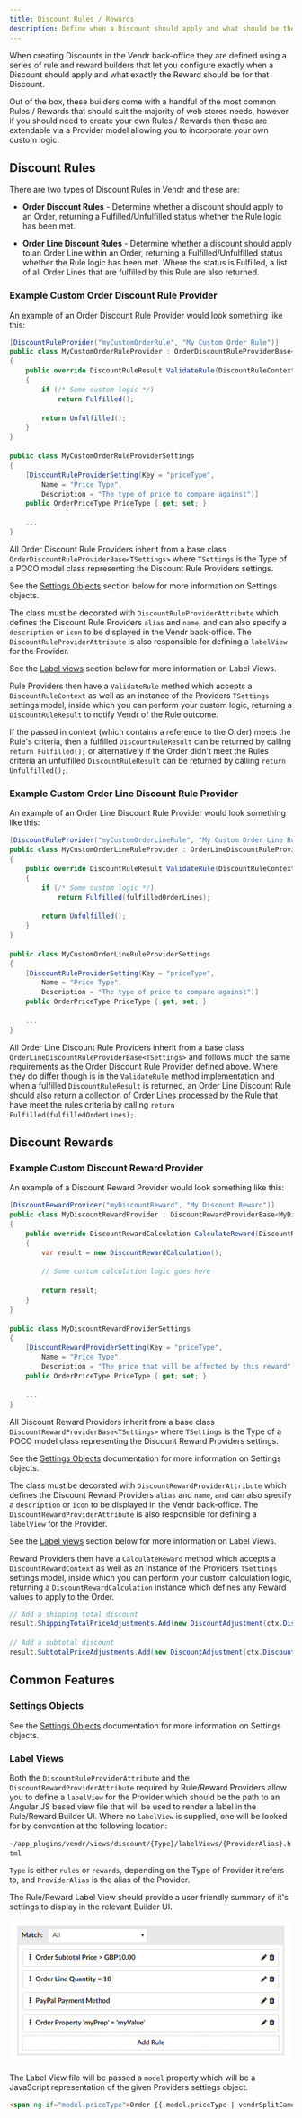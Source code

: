 ```yaml
---
title: Discount Rules / Rewards
description: Define when a Discount should apply and what should be the Reward in Vendr, the eCommerce solution for Umbraco
---
```


When creating Discounts in the Vendr back-office they are defined using a series of rule and reward builders that let you configure exactly when a Discount should apply and what exactly the Reward should be for that Discount.

Out of the box, these builders come with a handful of the most common Rules / Rewards that should suit the majority of web stores needs, however if you should need to create your own Rules / Rewards then these are extendable via a Provider model allowing you to incorporate your own custom logic.

## Discount Rules

There are two types of Discount Rules in Vendr and these are:

* **Order Discount Rules** - Determine whether a discount should apply to an Order, returning a Fulfilled/Unfulfilled status whether the Rule logic has been met.

* **Order Line Discount Rules** - Determine whether a discount should apply to an Order Line within an Order, returning a Fulfilled/Unfulfilled status whether the Rule logic has been met. Where the status is Fulfilled, a list of all Order Lines that are fulfilled by this Rule are also returned.

### Example Custom Order Discount Rule Provider

An example of an Order Discount Rule Provider would look something like this:

````csharp
[DiscountRuleProvider("myCustomOrderRule", "My Custom Order Rule")]
public class MyCustomOrderRuleProvider : OrderDiscountRuleProviderBase<MyCustomOrderRuleProviderSettings>
{
    public override DiscountRuleResult ValidateRule(DiscountRuleContext ctx, MyCustomOrderRuleProviderSettings settings)
    {
        if (/* Some custom logic */)
            return Fulfilled();
        
        return Unfulfilled();
    }
}

public class MyCustomOrderRuleProviderSettings
{
    [DiscountRuleProviderSetting(Key = "priceType",
        Name = "Price Type",
        Description = "The type of price to compare against")]
    public OrderPriceType PriceType { get; set; }

    ...
}

````

All Order Discount Rule Providers inherit from a base class `OrderDiscountRuleProviderBase<TSettings>` where `TSettings` is the Type of a POCO model class representing the Discount Rule Providers settings.

<message-box type="info" heading="More on Settings Objects">

See the [Settings Objects](#settings-objects) section below for more information on Settings objects.

</message-box>

The class must be decorated with `DiscountRuleProviderAttribute` which defines the Discount Rule Providers `alias` and `name`, and can also specify a `description` or `icon` to be displayed in the Vendr back-office. The `DiscountRuleProviderAttribute` is also responsible for defining a `labelView` for the Provider.

<message-box type="info" heading="More on Label Views">

See the [Label views](#label-views) section below for more information on Label Views.

</message-box>

Rule Providers then have a `ValidateRule` method which accepts a `DiscountRuleContext` as well as an instance of the Providers `TSettings` settings model, inside which you can perform your custom logic, returning a `DiscountRuleResult` to notify Vendr of the Rule outcome.

If the passed in context (which contains a reference to the Order) meets the Rule's criteria, then a fulfilled `DiscountRuleResult` can be returned by calling `return Fulfilled();` or alternatively if the Order didn't meet the Rules criteria an unfulfilled `DiscountRuleResult` can be returned by calling `return Unfulfilled();`.

### Example Custom Order Line Discount Rule Provider

An example of an Order Line Discount Rule Provider would look something like this:

````csharp
[DiscountRuleProvider("myCustomOrderLineRule", "My Custom Order Line Rule")]
public class MyCustomOrderLineRuleProvider : OrderLineDiscountRuleProviderBase<MyCustomOrderLineRuleProviderSettings>
{
    public override DiscountRuleResult ValidateRule(DiscountRuleContext ctx, MyCustomOrderLineRuleProviderSettings settings)
    {
        if (/* Some custom logic */)
            return Fulfilled(fulfilledOrderLines);
        
        return Unfulfilled();
    }
}

public class MyCustomOrderLineRuleProviderSettings
{
    [DiscountRuleProviderSetting(Key = "priceType",
        Name = "Price Type",
        Description = "The type of price to compare against")]
    public OrderPriceType PriceType { get; set; }

    ...
}

````

All Order Line Discount Rule Providers inherit from a base class `OrderLineDiscountRuleProviderBase<TSettings>` and follows much the same requirements as the Order Discount Rule Provider defined above. Where they do differ though is in the `ValidateRule` method implementation and when a fulfilled `DiscountRuleResult` is returned, an Order Line Discount Rule should also return a collection of Order Lines processed by the Rule that have meet the rules criteria by calling `return Fulfilled(fulfilledOrderLines);`.


## Discount Rewards


### Example Custom Discount Reward Provider

An example of a Discount Reward Provider would look something like this:

````csharp
[DiscountRewardProvider("myDiscountReward", "My Discount Reward")]
public class MyDiscountRewardProvider : DiscountRewardProviderBase<MyDiscountRewardProviderSettings>
{
    public override DiscountRewardCalculation CalculateReward(DiscountRewardContext ctx, MyDiscountRewardProviderSettings settings)
    {
        var result = new DiscountRewardCalculation();

        // Some custom calculation logic goes here 

        return result;
    }
}

public class MyDiscountRewardProviderSettings
{
    [DiscountRewardProviderSetting(Key = "priceType",
        Name = "Price Type",
        Description = "The price that will be affected by this reward")]
    public OrderPriceType PriceType { get; set; }

    ...
}

````

All Discount Reward Providers inherit from a base class `DiscountRewardProviderBase<TSettings>` where `TSettings` is the Type of a POCO model class representing the Discount Reward Providers settings.

<message-box type="info" heading="More on Settings Objects">

See the [Settings Objects](../settings-objects/) documentation for more information on Settings objects.

</message-box>

The class must be decorated with `DiscountRewardProviderAttribute` which defines the Discount Reward Providers `alias` and `name`, and can also specify a `description` or `icon` to be displayed in the Vendr back-office. The `DiscountRewardProviderAttribute` is also responsible for defining a `labelView` for the Provider.

<message-box type="info" heading="More on Label Views">

See the [Label views](#label-views) section below for more information on Label Views.

</message-box>

Reward Providers then have a `CalculateReward` method which accepts a `DiscountRewardContext` as well as an instance of the Providers `TSettings` settings model, inside which you can perform your custom calculation logic, returning a `DiscountRewardCalculation` instance which defines any Reward values to apply to the Order.

````csharp
// Add a shipping total discount
result.ShippingTotalPriceAdjustments.Add(new DiscountAdjustment(ctx.Discount, price));

// Add a subtotal discount
result.SubtotalPriceAdjustments.Add(new DiscountAdjustment(ctx.Discount, price));
````

## Common Features

### Settings Objects

<message-box type="info" heading="More on Settings Objects">

See the [Settings Objects](../settings-objects/) documentation for more information on Settings objects.

</message-box>

### Label Views

Both the `DiscountRuleProviderAttribute` and the `DiscountRewardProviderAttribute` required by Rule/Reward Providers allow you to define a `labelView` for the Provider which should be the path to an Angular JS based view file that will be used to render a label in the Rule/Reward Builder UI. Where no `labelView` is supplied, one will be looked for by convention at the following location:

`~/app_plugins/vendr/views/discount/{Type}/labelViews/{ProviderAlias}.html`

`Type` is either `rules` or `rewards`, depending on the Type of Provider it refers to, and `ProviderAlias` is the alias of the Provider.

The Rule/Reward Label View should provide a user friendly summary of it's settings to display in the relevant Builder UI.

![Discount Rule Label Views](../media/discount_rule_builder_label_views.png)

The Label View file will be passed a `model` property which will be a JavaScript representation of the given Providers settings object.

````html
<span ng-if="model.priceType">Order {{ model.priceType | vendrSplitCamelCase }} Discount</span>

````

